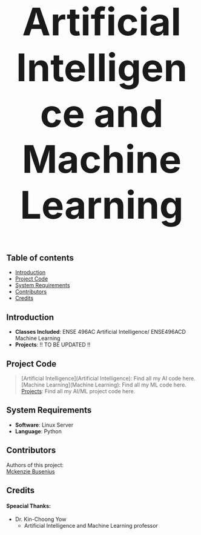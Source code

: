 <h1 align="center" style="font-size:100px" >
  Artificial Intelligence and Machine Learning
</h1>

## Table of contents
- [Introduction](#introduction)
- [Project Code](#project-code)
- [System Requirements](#system-requirements)
- [Contributors](#contributors)
- [Credits](#credits)

## Introduction
- **Classes Included**: ENSE 496AC Artificial Intelligence/ ENSE496ACD Machine Learning
- **Projects**: !! TO BE UPDATED !!

## Project Code
> [Artificial Intelligence](Artificial Intelligence): Find all my AI code here.  
> [Machine Learning](Machine Learning): Find all my ML code here.  
> [Projects](Projects): Find all my AI/ML project code here.  


## System Requirements
- **Software**: Linux Server
- **Language**: Python

## Contributors
Authors of this project:  
[Mckenzie Busenius](https://github.com/macbusenius)  

## Credits
#### Speacial Thanks:
- Dr. Kin-Choong Yow
  - Artificial Intelligence and Machine Learning professor





